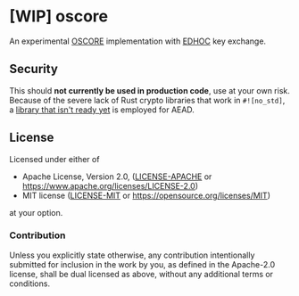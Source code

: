 # [WIP] oscore
An experimental
[OSCORE](https://tools.ietf.org/html/rfc8613)
implementation with
[EDHOC](https://tools.ietf.org/html/draft-selander-ace-cose-ecdhe-13)
key exchange.

## Security
This should **not currently be used in production code**, use at your own risk.
Because of the severe lack of Rust crypto libraries that work in `#![no_std]`,
a [library that isn't ready yet](https://github.com/brycx/orion#security)
is employed for AEAD.

## License
Licensed under either of

 * Apache License, Version 2.0, ([LICENSE-APACHE](LICENSE-APACHE) or
   https://www.apache.org/licenses/LICENSE-2.0)
 * MIT license ([LICENSE-MIT](LICENSE-MIT) or
   https://opensource.org/licenses/MIT)

at your option.

### Contribution

Unless you explicitly state otherwise, any contribution intentionally submitted
for inclusion in the work by you, as defined in the Apache-2.0 license, shall
be dual licensed as above, without any additional terms or conditions.
